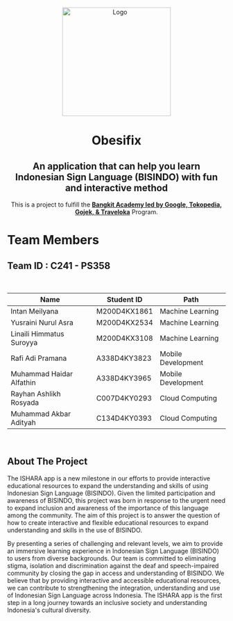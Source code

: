 <!-- PROJECT LOGO -->
<br />
<p align="center">
  <a href="https://github.com/Obesifix-Bangkit-2023">
    <img src="https://drive.google.com/file/d/1-lBGccFRgYalrJQMaeYGUrEdwA7RTWv6/view?usp=sharing" width='250dp' alt="Logo" >
  </a>

  <h1 align="center">Obesifix</h1>
  <h2 align="center">
  An application that can help you learn Indonesian Sign Language (BISINDO) with fun and interactive method </h2>
  
  <p align="center">
  This is a project to fulfill the  <a href="https://grow.google/intl/id_id/bangkit/"><strong>Bangkit Academy led by Google, Tokopedia, Gojek, & Traveloka</strong></a>
   Program.
    <br />
  
# Team Members

## Team ID : C241 - PS358

<br>

|           Name            | Student ID  |        Path         |
| ------------------------- | ----------- | ------------------- |
| Intan Meilyana | M200D4KX1861  | Machine Learning    |
| Yusraini Nurul Asra      | M200D4KX2534  | Machine Learning    |
| Linaili Himmatus Suroyya      | M200D4KX3108   | Machine Learning    |
| Rafi Adi Pramana   | A338D4KY3823  | Mobile Development |
| Muhammad Haidar Alfathin  | A338D4KY3965  | Mobile Development |
| Rayhan Ashlikh Rosyada              | C007D4KY0293  | Cloud Computing     |
| Muhammad Akbar Adityah | C134D4KY0393  | Cloud Computing     |

<br>

## About The Project

The ISHARA app is a new milestone in our efforts to provide interactive educational resources to expand the understanding and skills of using Indonesian Sign Language (BISINDO). Given the limited participation and awareness of BISINDO, this project was born in response to the urgent need to expand inclusion and awareness of the importance of this language among the community. The aim of this project is to answer the question of how to create interactive and flexible educational resources to expand understanding and skills in the use of BISINDO.

By presenting a series of challenging and relevant levels, we aim to provide an immersive learning experience in Indonesian Sign Language (BISINDO) to users from diverse backgrounds. Our team is committed to eliminating stigma, isolation and discrimination against the deaf and speech-impaired community by closing the gap in access and understanding of BISINDO. We believe that by providing interactive and accessible educational resources, we can contribute to strengthening the integration, understanding and use of Indonesian Sign Language across Indonesia. The ISHARA app is the first step in a long journey towards an inclusive society and understanding Indonesia's cultural diversity.
